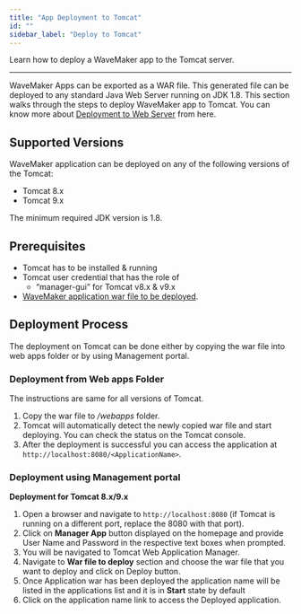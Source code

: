 ```yaml
---
title: "App Deployment to Tomcat"
id: ""
sidebar_label: "Deploy to Tomcat"
---
```

Learn how to deploy a WaveMaker app to the Tomcat server. 

---
WaveMaker Apps can be exported as a WAR file. This generated file can be deployed to any standard Java Web Server running on JDK 1.8. This section walks through the steps to deploy WaveMaker app to Tomcat. You can know more about [Deployment to Web Server](/learn/app-development/deployment/deployment-web-server/) from here.

## Supported Versions

WaveMaker application can be deployed on any of the following versions of the Tomcat:

- Tomcat 8.x
- Tomcat 9.x

The minimum required JDK version is 1.8.

## Prerequisites

- Tomcat has to be installed & running
- Tomcat user credential that has the role of
    - “manager-gui” for Tomcat v8.x & v9.x
- [WaveMaker application war file to be deployed](/learn/app-development/deployment/deployment-web-server/#war-file-generation).

## Deployment Process

The deployment on Tomcat can be done either by copying the war file into web apps folder or by using Management portal.

### Deployment from Web apps Folder

The instructions are same for all versions of Tomcat.

1. Copy the war file to _/webapps_ folder.
2. Tomcat will automatically detect the newly copied war file and start deploying. You can check the status on the Tomcat console.
3. After the deployment is successful you can access the application at `http://localhost:8080/<ApplicationName>`.

### Deployment using Management portal

**Deployment for Tomcat 8.x/9.x**

1. Open a browser and navigate to `http://localhost:8080` (if Tomcat is running on a different port, replace the 8080 with that port).
2. Click on **Manager App** button displayed on the homepage and provide User Name and Password in the respective text boxes when prompted.
3. You will be navigated to Tomcat Web Application Manager.
4. Navigate to **War file to deploy** section and choose the war file that you want to deploy and click on Deploy button.
5. Once Application war has been deployed the application name will be listed in the applications list and it is in **Start** state by default
6. Click on the application name link to access the Deployed application.
